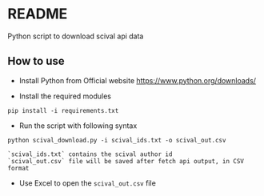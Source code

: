 # README #

Python script to download scival api data

## How to use
- Install Python from Official website
https://www.python.org/downloads/

- Install the required modules
```
pip install -i requirements.txt
```

- Run the script with following syntax
```
python scival_download.py -i scival_ids.txt -o scival_out.csv

```
    `scival_ids.txt` contains the scival author id
    `scival_out.csv` file will be saved after fetch api output, in CSV format

- Use Excel to open the `scival_out.csv` file
